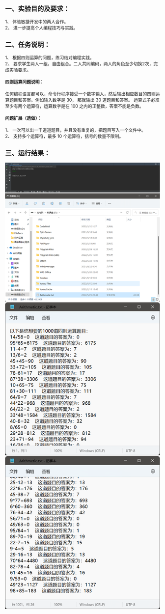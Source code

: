 ## 一、实验目的及要求：
1、	体验敏捷开发中的两人合作。<br>
2、	进一步提高个人编程技巧与实践。
## 二、任务说明：
1、	根据四则运算的问题，练习结对编程实践。<br>
2、	要求学生两人一组，自由组合。二人共同编码，两人的角色至少切换2次，完成实验要求。<br>
#### 四则运算问题说明：<br>
任何编程语言都可以，命令行程序接受一个数字输入，然后输出相应数目的四则运算题目和答案。例如输入数字是 30， 那就输出 30 道题目和答案。 运算式子必须至少有两个运算符，运算数字是在 100 之内的正整数，答案不能是负数。<br>
#### 问题扩展（选做）：<br>
1、	一次可以出一千道道题目，并且没有重复的，把题目写入一个文件中。<br>
2、	支持多个运算符，最多 10 个运算符，括号的数量不限制。<br>
## 三、运行结果：
![img](https://github.com/fffforen/Pair-Project/blob/master/Pair-Project/images/Running%20result%201.png)
![img](https://github.com/fffforen/Pair-Project/blob/master/Pair-Project/images/Running%20result%202.png)
![img](https://github.com/fffforen/Pair-Project/blob/master/Pair-Project/images/Running%20result%203.png)
![img](https://github.com/fffforen/Pair-Project/blob/master/Pair-Project/images/Running%20result%204.png)
